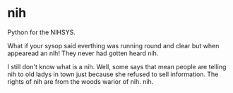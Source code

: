 # nih
Python for the NIHSYS.

What if your sysop said everthing was running round and clear but when appearead an nih! They never had gotten heard nih.

I still don't know what is a nih. Well, some says that mean people are telling nih to old ladys in town just because she
refused to sell information. The rights of nih are from the woods warior of nih. nih.
